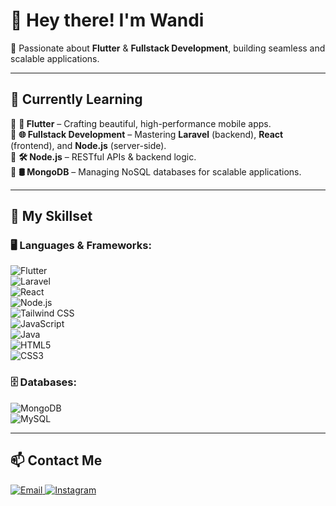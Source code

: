 # 👋 Hey there! I'm Wandi  

🚀 Passionate about **Flutter** & **Fullstack Development**, building seamless and scalable applications.  

---

## 🌱 Currently Learning  
🔹 **📱 Flutter** – Crafting beautiful, high-performance mobile apps.  
🔹 **🌐 Fullstack Development** – Mastering **Laravel** (backend), **React** (frontend), and **Node.js** (server-side).  
🔹 **🛠 Node.js** – RESTful APIs & backend logic.  
🔹 **🛢 MongoDB** – Managing NoSQL databases for scalable applications.  

---

## 💼 My Skillset  

### 🖥 **Languages & Frameworks:**  
![Flutter](https://img.shields.io/badge/Flutter-02569B?style=flat-square&logo=flutter&logoColor=white)  
![Laravel](https://img.shields.io/badge/Laravel-EF4135?style=flat-square&logo=laravel&logoColor=white)  
![React](https://img.shields.io/badge/React-61DAFB?style=flat-square&logo=react&logoColor=black)  
![Node.js](https://img.shields.io/badge/Node.js-339933?style=flat-square&logo=node.js&logoColor=white)  
![Tailwind CSS](https://img.shields.io/badge/Tailwind%20CSS-38B2AC?style=flat-square&logo=tailwindcss&logoColor=white)  
![JavaScript](https://img.shields.io/badge/JavaScript-F7DF1E?style=flat-square&logo=javascript&logoColor=black)  
![Java](https://img.shields.io/badge/Java-007396?style=flat-square&logo=java&logoColor=white)  
![HTML5](https://img.shields.io/badge/HTML5-E34F26?style=flat-square&logo=html5&logoColor=white)  
![CSS3](https://img.shields.io/badge/CSS3-1572B6?style=flat-square&logo=css3&logoColor=white)

### 🗄 **Databases:**  
![MongoDB](https://img.shields.io/badge/MongoDB-47A248?style=flat-square&logo=mongodb&logoColor=white)  
![MySQL](https://img.shields.io/badge/MySQL-4479A1?style=flat-square&logo=mysql&logoColor=white)  

---

## 📫 Contact Me  

<p align="left">
  <a href="mailto:wandi.codes@gmail.com">
    <img src="https://img.shields.io/badge/Email-D14836?style=for-the-badge&logo=gmail&logoColor=white" alt="Email">
  </a>
  <a href="https://instagram.com/wnd_130">
    <img src="https://img.shields.io/badge/Instagram-E4405F?style=for-the-badge&logo=instagram&logoColor=white" alt="Instagram">
  </a>
</p>
